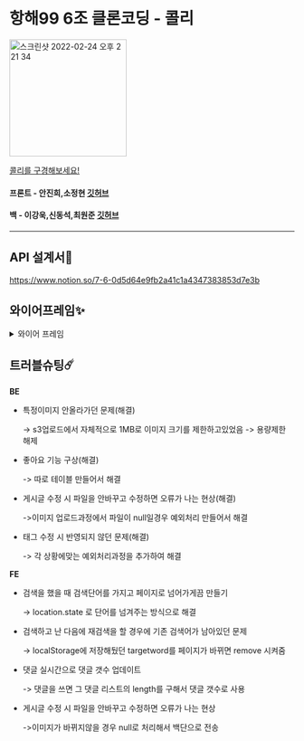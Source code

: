 # 항해99 6조 클론코딩 - 콜리
<img width="207" alt="스크린샷 2022-02-24 오후 2 21 34" src="https://user-images.githubusercontent.com/89513776/155463152-66221846-ef4c-4565-8230-d05fd9d71ff2.png">

[콜리를 구경해보세요!](http://colley-hanghea.s3-website.ap-northeast-2.amazonaws.com/)

#### 프론트 - 안진희,소정현 [깃허브](https://github.com/aaanjini/hanghea_clone) 
#### 백 - 이강욱,신동석,최원준 [깃허브](https://github.com/Kanguk1/hanghae99_7w)

<hr/>

## API 설계서🌈
https://www.notion.so/7-6-0d5d64e9fb2a41c1a4347383853d7e3b


## 와이어프레임✨

<details>
<summary>와이어 프레임</summary>
  <img width="475" alt="스크린샷 2022-02-24 오후 2 27 33" src="https://user-images.githubusercontent.com/89513776/155463686-abb4396f-59d7-43fd-9bca-47dc72e4697f.png" style="width:300px; display:inline-block"> <img width="496" alt="스크린샷 2022-02-24 오후 2 27 44" src="https://user-images.githubusercontent.com/89513776/155463699-e4434ca7-469e-44d4-be07-0191676f8980.png" style="width:300px; display:inline-block"><img width="459" alt="스크린샷 2022-02-24 오후 2 27 57" src="https://user-images.githubusercontent.com/89513776/155463705-8c6716a7-159b-40c5-abc2-8f6b86a1976f.png" style="width:300px; display:inline-block"><img width="474" alt="스크린샷 2022-02-24 오후 2 28 03" src="https://user-images.githubusercontent.com/89513776/155463709-ba715832-422f-4f97-a02e-b2ac906c7061.png" style="width:300px; display:inline-block"><img width="476" alt="스크린샷 2022-02-24 오후 2 28 12" src="https://user-images.githubusercontent.com/89513776/155463716-cb6e385e-865b-4929-bcde-6f7830972d7d.png" style="width:300px; display:inline-block"><img src="https://user-images.githubusercontent.com/89513776/155465078-a0261404-8685-4c7a-b914-79a02934474a.png" style="width:300px; display:inline-block">
</details>




## 트러블슈팅☄️

<b>BE</b>
<ul>
  <li>
    특정이미지 안올라가던 문제(해결)
    <p>-> s3업로드에서 자체적으로 1MB로 이미지 크기를 제한하고있었음 -> 용량제한 해제</p>
  </li>
  <li>
    좋아요 기능 구상(해결)
    <p> -> 따로 테이블 만들어서 해결</p>
  </li>
  <li>
     게시글 수정 시 파일을 안바꾸고 수정하면 오류가 나는 현상(해결)
     <p>->이미지 업로드과정에서 파일이 null일경우 예외처리 만들어서 해결</p>
  </li>
  <li>
    태그 수정 시 반영되지 않던 문제(해결)
    <p>-> 각 상황에맞는 예외처리과정을 추가하여 해결</p>
  </li>
</ul>

  
<b>FE</b>
 <ul>
  <li>
    검색을 했을 때 검색단어를 가지고 페이지로 넘어가게끔 만들기 
    <p>-> location.state 로 단어를 넘겨주는 방식으로 해결 </p>
  </li>
  <li>
    검색하고 난 다음에 재검색을 할 경우에 기존 검색어가 남아있던 문제
    <p> -> localStorage에 저장해뒀던 targetword를 페이지가 바뀌면 remove 시켜줌</p>
  </li>
  <li>    
    댓글 실시간으로 댓글 갯수 업데이트
    <p>-> 댓글을 쓰면 그 댓글 리스트의 length를 구해서 댓글 갯수로 사용</p>
  </li>
  <li>
    게시글 수정 시 파일을 안바꾸고 수정하면 오류가 나는 현상
    <p>->이미지가 바뀌지않을 경우 null로 처리해서 백단으로 전송</p>
  </li>
</ul>




